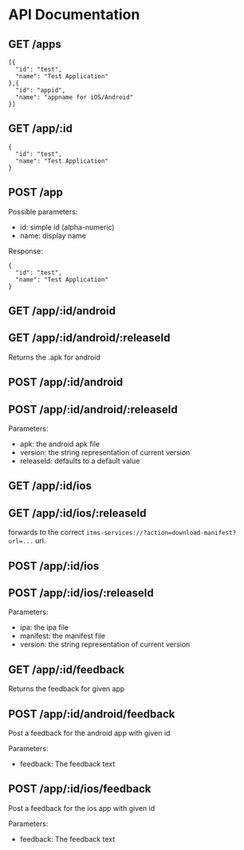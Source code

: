 # API Documentation

## GET /apps
    [{
      "id": "test",
      "name": "Test Application"
    },{
      "id": "appid",
      "name": "appname for iOS/Android"
    }]

## GET /app/:id
    {
      "id": "test",
      "name": "Test Application"
    }

## POST /app
Possible parameters:

* id: simple id (alpha-numeric)
* name: display name

Response:

    {
      "id": "test",
      "name": "Test Application"
    }
    
## GET /app/:id/android
## GET /app/:id/android/:releaseId
Returns the .apk for android

## POST /app/:id/android
## POST /app/:id/android/:releaseId
Parameters:

* apk: the android apk file
* version: the string representation of current version
* releaseId: defaults to a default value

## GET /app/:id/ios
## GET /app/:id/ios/:releaseId
forwards to the correct ```itms-services://?action=download-manifest?url=...``` 
url.

## POST /app/:id/ios
## POST /app/:id/ios/:releaseId
Parameters:

* ipa: the ipa file
* manifest: the manifest file
* version: the string representation of current version

## GET /app/:id/feedback
Returns the feedback for given app

## POST /app/:id/android/feedback
Post a feedback for the android app with given id

Parameters:

* feedback: The feedback text

## POST /app/:id/ios/feedback
Post a feedback for the ios app with given id

Parameters:

* feedback: The feedback text
